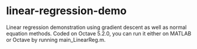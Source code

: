 # linear-regression-demo
Linear regression demonstration using gradient descent as well as normal equation methods.
Coded on Octave 5.2.0, you can run it either on MATLAB or Octave by running main_LinearReg.m.

